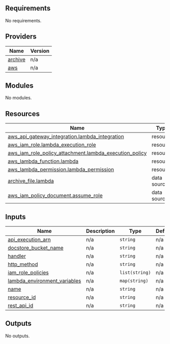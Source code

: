 ## Requirements

No requirements.

## Providers

| Name | Version |
|------|---------|
| <a name="provider_archive"></a> [archive](#provider\_archive) | n/a |
| <a name="provider_aws"></a> [aws](#provider\_aws) | n/a |

## Modules

No modules.

## Resources

| Name | Type |
|------|------|
| [aws_api_gateway_integration.lambda_integration](https://registry.terraform.io/providers/hashicorp/aws/latest/docs/resources/api_gateway_integration) | resource |
| [aws_iam_role.lambda_execution_role](https://registry.terraform.io/providers/hashicorp/aws/latest/docs/resources/iam_role) | resource |
| [aws_iam_role_policy_attachment.lambda_execution_policy](https://registry.terraform.io/providers/hashicorp/aws/latest/docs/resources/iam_role_policy_attachment) | resource |
| [aws_lambda_function.lambda](https://registry.terraform.io/providers/hashicorp/aws/latest/docs/resources/lambda_function) | resource |
| [aws_lambda_permission.lambda_permission](https://registry.terraform.io/providers/hashicorp/aws/latest/docs/resources/lambda_permission) | resource |
| [archive_file.lambda](https://registry.terraform.io/providers/hashicorp/archive/latest/docs/data-sources/file) | data source |
| [aws_iam_policy_document.assume_role](https://registry.terraform.io/providers/hashicorp/aws/latest/docs/data-sources/iam_policy_document) | data source |

## Inputs

| Name | Description | Type | Default | Required |
|------|-------------|------|---------|:--------:|
| <a name="input_api_execution_arn"></a> [api\_execution\_arn](#input\_api\_execution\_arn) | n/a | `string` | n/a | yes |
| <a name="input_docstore_bucket_name"></a> [docstore\_bucket\_name](#input\_docstore\_bucket\_name) | n/a | `string` | n/a | yes |
| <a name="input_handler"></a> [handler](#input\_handler) | n/a | `string` | n/a | yes |
| <a name="input_http_method"></a> [http\_method](#input\_http\_method) | n/a | `string` | n/a | yes |
| <a name="input_iam_role_policies"></a> [iam\_role\_policies](#input\_iam\_role\_policies) | n/a | `list(string)` | n/a | yes |
| <a name="input_lambda_environment_variables"></a> [lambda\_environment\_variables](#input\_lambda\_environment\_variables) | n/a | `map(string)` | n/a | yes |
| <a name="input_name"></a> [name](#input\_name) | n/a | `string` | n/a | yes |
| <a name="input_resource_id"></a> [resource\_id](#input\_resource\_id) | n/a | `string` | n/a | yes |
| <a name="input_rest_api_id"></a> [rest\_api\_id](#input\_rest\_api\_id) | n/a | `string` | n/a | yes |

## Outputs

No outputs.
